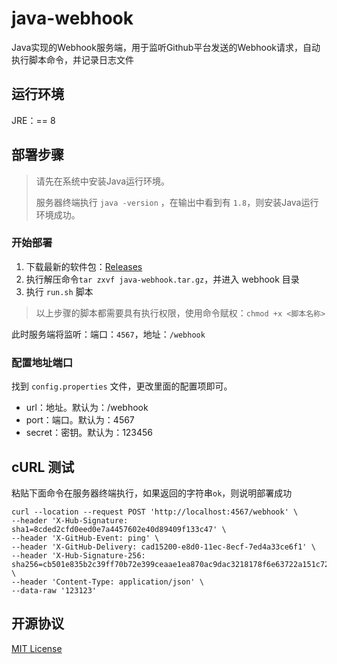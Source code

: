 # java-webhook

Java实现的Webhook服务端，用于监听Github平台发送的Webhook请求，自动执行脚本命令，并记录日志文件

## 运行环境

JRE：== 8

## 部署步骤

> 请先在系统中安装Java运行环境。
>
> 服务器终端执行 `java -version` ，在输出中看到有 `1.8`，则安装Java运行环境成功。

### 开始部署

1. 下载最新的软件包：[Releases](https://github.com/liaocp66/java-webhook/releases)
2. 执行解压命令`tar zxvf java-webhook.tar.gz`，并进入 webhook 目录
3. 执行 `run.sh` 脚本

> 以上步骤的脚本都需要具有执行权限，使用命令赋权：`chmod +x <脚本名称>`

此时服务端将监听：端口：`4567`，地址：`/webhook`

### 配置地址端口

找到 `config.properties` 文件，更改里面的配置项即可。

* url：地址。默认为：/webhook
* port：端口。默认为：4567
* secret：密钥。默认为：123456

## cURL 测试

粘贴下面命令在服务器终端执行，如果返回的字符串`ok`，则说明部署成功

```shell
curl --location --request POST 'http://localhost:4567/webhook' \
--header 'X-Hub-Signature: sha1=8cded2cfd0eed0e7a4457602e40d89409f133c47' \
--header 'X-GitHub-Event: ping' \
--header 'X-GitHub-Delivery: cad15200-e8d0-11ec-8ecf-7ed4a33ce6f1' \
--header 'X-Hub-Signature-256: sha256=cb501e835b2c39ff70b72e399ceaae1ea870ac9dac3218178f6e63722a151c72' \
--header 'Content-Type: application/json' \
--data-raw '123123'
```

## 开源协议

[MIT License](https://github.com/liaocp66/java-webhook/blob/main/LICENSE)

